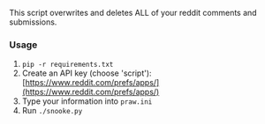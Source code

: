 This script overwrites and deletes ALL of your reddit comments and submissions.

### Usage

1. ``pip -r requirements.txt``
1. Create an API key (choose 'script'):
   [https://www.reddit.com/prefs/apps/](https://www.reddit.com/prefs/apps/)
1. Type your information into `praw.ini`
1. Run ``./snooke.py``
